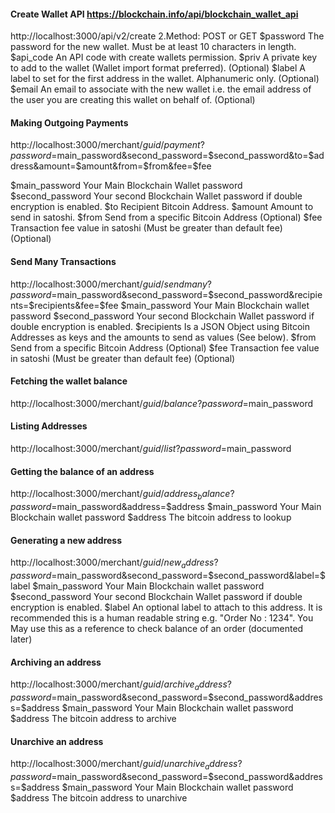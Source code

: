 #### Create Wallet API https://blockchain.info/api/blockchain_wallet_api
http://localhost:3000/api/v2/create
 2.Method: POST or GET
 $password The password for the new wallet. Must be at least 10 characters in length.
 $api_code An API code with create wallets permission.
 $priv A private key to add to the wallet (Wallet import format preferred). (Optional)
 $label A label to set for the first address in the wallet. Alphanumeric only. (Optional)
 $email An email to associate with the new wallet i.e. the email address of the user you are creating this wallet on behalf of. (Optional)

#### Making Outgoing Payments
http://localhost:3000/merchant/$guid/payment?password=$main_password&second_password=$second_password&to=$address&amount=$amount&from=$from&fee=$fee

  $main_password Your Main Blockchain Wallet password
  $second_password Your second Blockchain Wallet password if double encryption is enabled.
  $to Recipient Bitcoin Address.
  $amount Amount to send in satoshi.
  $from Send from a specific Bitcoin Address (Optional)
  $fee Transaction fee value in satoshi (Must be greater than default fee) (Optional)

#### Send Many Transactions
http://localhost:3000/merchant/$guid/sendmany?password=$main_password&second_password=$second_password&recipients=$recipients&fee=$fee
  $main_password Your Main Blockchain wallet password
  $second_password Your second Blockchain Wallet password if double encryption is enabled.
  $recipients Is a JSON Object using Bitcoin Addresses as keys and the amounts to send as values (See below).
  $from Send from a specific Bitcoin Address (Optional)
  $fee Transaction fee value in satoshi (Must be greater than default fee) (Optional)

#### Fetching the wallet balance
http://localhost:3000/merchant/$guid/balance?password=$main_password

#### Listing Addresses
http://localhost:3000/merchant/$guid/list?password=$main_password

#### Getting the balance of an address
http://localhost:3000/merchant/$guid/address_balance?password=$main_password&address=$address
  $main_password Your Main Blockchain wallet password
  $address The bitcoin address to lookup

#### Generating a new address
http://localhost:3000/merchant/$guid/new_address?password=$main_password&second_password=$second_password&label=$label
  $main_password Your Main Blockchain wallet password
  $second_password Your second Blockchain Wallet password if double encryption is enabled.
  $label An optional label to attach to this address. It is recommended this is a human readable string e.g. "Order No : 1234". You May use this as a reference to check balance of an order (documented later)

#### Archiving an address
http://localhost:3000/merchant/$guid/archive_address?password=$main_password&second_password=$second_password&address=$address
  $main_password Your Main Blockchain wallet password
  $address The bitcoin address to archive

#### Unarchive an address
http://localhost:3000/merchant/$guid/unarchive_address?password=$main_password&second_password=$second_password&address=$address
  $main_password Your Main Blockchain wallet password
  $address The bitcoin address to unarchive
